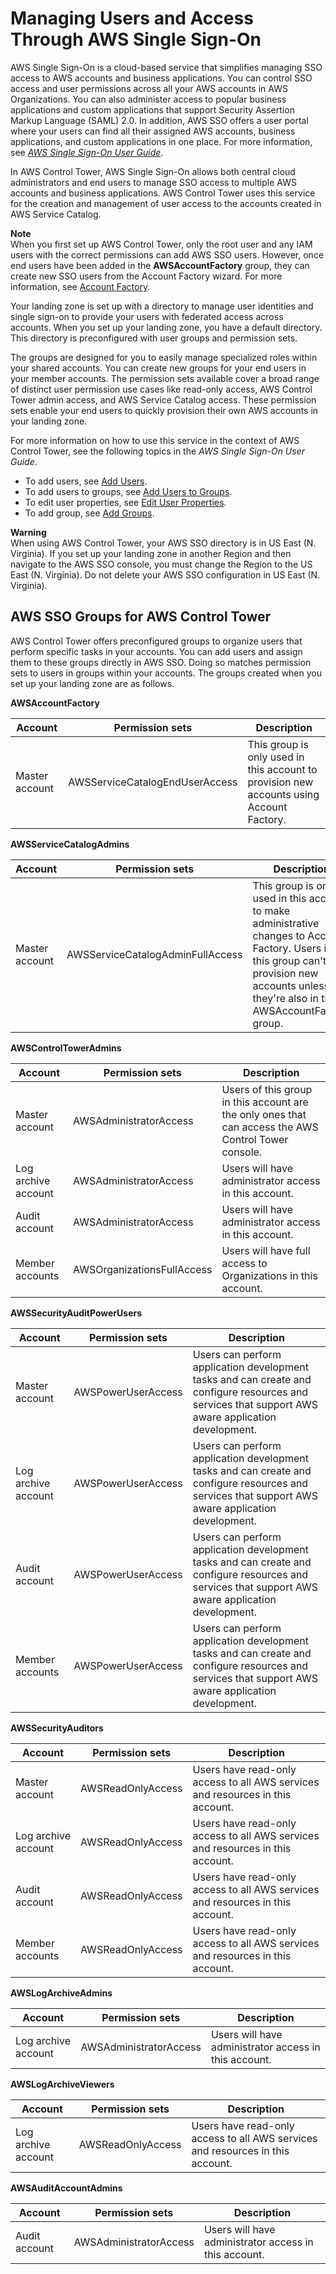 # Managing Users and Access Through AWS Single Sign\-On<a name="sso"></a>

AWS Single Sign\-On is a cloud\-based service that simplifies managing SSO access to AWS accounts and business applications\. You can control SSO access and user permissions across all your AWS accounts in AWS Organizations\. You can also administer access to popular business applications and custom applications that support Security Assertion Markup Language \(SAML\) 2\.0\. In addition, AWS SSO offers a user portal where your users can find all their assigned AWS accounts, business applications, and custom applications in one place\. For more information, see *[AWS Single Sign\-On User Guide](https://docs.aws.amazon.com/singlesignon/latest/userguide/)*\.

In AWS Control Tower, AWS Single Sign\-On allows both central cloud administrators and end users to manage SSO access to multiple AWS accounts and business applications\. AWS Control Tower uses this service for the creation and management of user access to the accounts created in AWS Service Catalog\.

**Note**  
When you first set up AWS Control Tower, only the root user and any IAM users with the correct permissions can add AWS SSO users\. However, once end users have been added in the **AWSAccountFactory** group, they can create new SSO users from the Account Factory wizard\. For more information, see [Account Factory](account-factory.md)\.

Your landing zone is set up with a directory to manage user identities and single sign\-on to provide your users with federated access across accounts\. When you set up your landing zone, you have a default directory\. This directory is preconfigured with user groups and permission sets\.

The groups are designed for you to easily manage specialized roles within your shared accounts\. You can create new groups for your end users in your member accounts\. The permission sets available cover a broad range of distinct user permission use cases like read\-only access, AWS Control Tower admin access, and AWS Service Catalog access\. These permission sets enable your end users to quickly provision their own AWS accounts in your landing zone\.

For more information on how to use this service in the context of AWS Control Tower, see the following topics in the *AWS Single Sign\-On User Guide*\.
+ To add users, see [Add Users](https://docs.aws.amazon.com/singlesignon/latest/userguide/addusers.html)\. 
+ To add users to groups, see [Add Users to Groups](https://docs.aws.amazon.com/singlesignon/latest/userguide/adduserstogroups.html)\. 
+ To edit user properties, see [Edit User Properties](https://docs.aws.amazon.com/singlesignon/latest/userguide/edituser.html)\.
+ To add group, see [Add Groups](https://docs.aws.amazon.com/singlesignon/latest/userguide/addgroups.html)\. 

**Warning**  
When using AWS Control Tower, your AWS SSO directory is in US East \(N\. Virginia\)\. If you set up your landing zone in another Region and then navigate to the AWS SSO console, you must change the Region to the US East \(N\. Virginia\)\. Do not delete your AWS SSO configuration in US East \(N\. Virginia\)\.

## AWS SSO Groups for AWS Control Tower<a name="sso-groups"></a>

AWS Control Tower offers preconfigured groups to organize users that perform specific tasks in your accounts\. You can add users and assign them to these groups directly in AWS SSO\. Doing so matches permission sets to users in groups within your accounts\. The groups created when you set up your landing zone are as follows\.


**AWSAccountFactory**  

| Account | Permission sets | Description | 
| --- | --- | --- | 
| Master account | AWSServiceCatalogEndUserAccess | This group is only used in this account to provision new accounts using Account Factory\. | 


**AWSServiceCatalogAdmins**  

| Account | Permission sets | Description | 
| --- | --- | --- | 
| Master account | AWSServiceCatalogAdminFullAccess | This group is only used in this account to make administrative changes to Account Factory\. Users in this group can't provision new accounts unless they're also in the AWSAccountFactory group\. | 


**AWSControlTowerAdmins**  

| Account | Permission sets | Description | 
| --- | --- | --- | 
| Master account | AWSAdministratorAccess | Users of this group in this account are the only ones that can access the AWS Control Tower console\. | 
| Log archive account | AWSAdministratorAccess | Users will have administrator access in this account\. | 
| Audit account | AWSAdministratorAccess | Users will have administrator access in this account\. | 
| Member accounts | AWSOrganizationsFullAccess | Users will have full access to Organizations in this account\. | 


**AWSSecurityAuditPowerUsers**  

| Account | Permission sets | Description | 
| --- | --- | --- | 
| Master account | AWSPowerUserAccess | Users can perform application development tasks and can create and configure resources and services that support AWS aware application development\. | 
| Log archive account | AWSPowerUserAccess | Users can perform application development tasks and can create and configure resources and services that support AWS aware application development\. | 
| Audit account | AWSPowerUserAccess | Users can perform application development tasks and can create and configure resources and services that support AWS aware application development\. | 
| Member accounts | AWSPowerUserAccess | Users can perform application development tasks and can create and configure resources and services that support AWS aware application development\. | 


**AWSSecurityAuditors**  

| Account | Permission sets | Description | 
| --- | --- | --- | 
| Master account | AWSReadOnlyAccess | Users have read\-only access to all AWS services and resources in this account\. | 
| Log archive account | AWSReadOnlyAccess | Users have read\-only access to all AWS services and resources in this account\. | 
| Audit account | AWSReadOnlyAccess | Users have read\-only access to all AWS services and resources in this account\. | 
| Member accounts | AWSReadOnlyAccess | Users have read\-only access to all AWS services and resources in this account\. | 


**AWSLogArchiveAdmins**  

| Account | Permission sets | Description | 
| --- | --- | --- | 
| Log archive account | AWSAdministratorAccess | Users will have administrator access in this account\. | 


**AWSLogArchiveViewers**  

| Account | Permission sets | Description | 
| --- | --- | --- | 
| Log archive account | AWSReadOnlyAccess | Users have read\-only access to all AWS services and resources in this account\. | 


**AWSAuditAccountAdmins**  

| Account | Permission sets | Description | 
| --- | --- | --- | 
| Audit account | AWSAdministratorAccess | Users will have administrator access in this account\. | 